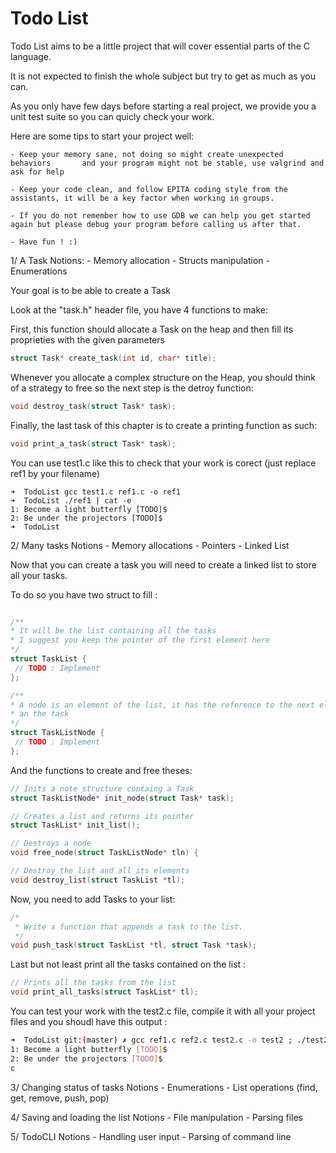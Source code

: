 # Todo List

Todo List aims to be a little project that will cover essential parts of the
C language.

It is not expected to finish the whole subject but try to get as much as you can.

As you only have few days before starting a real project, we provide you a unit test suite so you can quicly check your work.

Here are some tips to start your project well:

	- Keep your memory sane, not doing so might create unexpected behaviors 	  and your program might not be stable, use valgrind and ask for help

	- Keep your code clean, and follow EPITA coding style from the assistants, it will be a key factor when working in groups.

	- If you do not remember how to use GDB we can help you get started again but please debug your program before calling us after that.

	- Have fun ! :)


1/ A Task
Notions:
	- Memory allocation
	- Structs manipulation
	- Enumerations	

Your goal is to be able to create a Task

Look at the "task.h" header file, you have 4 functions to make:

First, this function should allocate a Task on the heap and then fill its 
proprieties with the given parameters
```c
struct Task* create_task(int id, char* title);
```

Whenever you allocate a complex structure on the Heap, you should think of a 
strategy to free so the next step is the detroy function:
```c
void destroy_task(struct Task* task);
```

Finally, the last task of this chapter is to create a printing function as such:
```c
void print_a_task(struct Task* task);
```

You can use test1.c like this to check that your work is corect (just replace
 ref1 by your filename)
 ```
➜  TodoList gcc test1.c ref1.c -o ref1
➜  TodoList ./ref1 | cat -e           
1: Become a light butterfly [TODO]$
2: Be under the projectors [TODO]$
➜  TodoList 
```

2/ Many tasks
Notions
	- Memory allocations
	- Pointers
	- Linked List
	
Now that you can create a task you will need to create a linked list to store
 all your tasks.
 
 To do so you have two struct to fill :
 ```c

/**
 * It will be the list containing all the tasks
 * I suggest you keep the pointer of the first element here
 */
struct TaskList {
  // TODO : Implement
};

/**
 * A node is an element of the list, it has the reference to the next element
 * an the task
 */
struct TaskListNode {
  // TODO : Implement
};
```

And the functions to create and free theses:
```c
// Inits a note structure containg a Task
struct TaskListNode* init_node(struct Task* task);

// Creates a list and returns its pointer
struct TaskList* init_list();

// Destroys a node
void free_node(struct TaskListNode* tln) {

// Destroy the list and all its elements
void destroy_list(struct TaskList *tl);
```

Now, you need to add Tasks to your list:
```c
/*
 * Write a function that appends a task to the list.
 */
void push_task(struct TaskList *tl, struct Task *task);


```

Last but not least print all the tasks contained on the list :
```c
// Prints all the tasks from the list
void print_all_tasks(struct TaskList* tl);
```

You can test your work with the test2.c file, compile it with all your 
project files and you shoudl have this output :
```bash
➜  TodoList git:(master) ✗ gcc ref1.c ref2.c test2.c -o test2 ; ./test2 | cat -e
1: Become a light butterfly [TODO]$
2: Be under the projectors [TODO]$
c
```

 

3/ Changing status of tasks
Notions
	- Enumerations
	- List operations (find, get, remove, push, pop)

4/ Saving and loading the list
Notions
	- File manipulation
	- Parsing files

5/ TodoCLI
Notions
	- Handling user input
	- Parsing of command line
